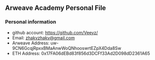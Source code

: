 ## Arweave Academy Personal File

### Personal information

- github account: https://github.com/Veeyz/
- Email: zhakvzhakv@gmail.com
- Arweave Address: uw-9CN6GcqjRpxxBMaAnwWoQNhooswrtEZpX4Dda8Sw
- ETH Address: 0x17FA06dEBd83f856d3DCFf33Ad2D098dD2361A65

